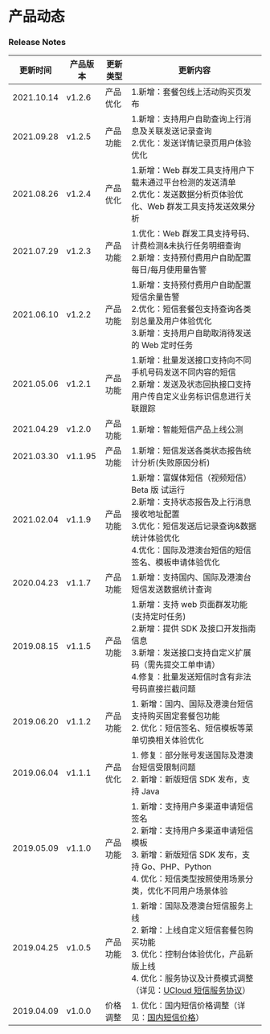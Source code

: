 # 产品动态

### Release Notes

| 更新时间   | 产品版本 | 更新类型 | 更新内容 |
| --- | --- | --- | --- |
| 2021.10.14 | v1.2.6   | 产品优化 | 1.新增：套餐包线上活动购买页发布       |
| 2021.09.28 | v1.2.5   | 产品功能 | 1.新增：支持用户自助查询上行消息及关联发送记录查询<br/>2.优化：发送详情记录页用户体验优化   |
| 2021.08.26 | v1.2.4   | 产品优化 | 1.新增：Web 群发工具支持用户下载未通过平台检测的发送清单<br/>2.优化：发送数据分析页体验优化、Web 群发工具支持发送效果分析   |
| 2021.07.29 | v1.2.3   | 产品功能 | 1.优化：Web 群发工具支持号码、计费检测&未执行任务明细查询<br/>2.新增：支持预付费用户自助配置每日/每月使用量告警      |
| 2021.06.10 | v1.2.2   | 产品功能 | 1.新增：支持预付费用户自助配置短信余量告警<br/>2.优化：短信套餐包支持查询各类别总量及用户体验优化<br/>3.新增：支持用户自助取消待发送的 Web 定时任务    |
| 2021.05.06 | v1.2.1   | 产品功能 | 1.新增：批量发送接口支持向不同手机号码发送不同内容的短信<br/>2.新增：发送及状态回执接口支持用户传自定义业务标识信息进行关联跟踪     |
| 2021.04.29 | v1.2.0   | 产品功能 | 1.新增：智能短信产品上线公测       |
| 2021.03.30 | v1.1.95  | 产品功能 | 1.新增：短信发送各类状态报告统计分析(失败原因分析)    |
| 2021.02.04 | v1.1.9   | 产品功能 | 1.新增：富媒体短信（视频短信）Beta 版 试运行<br />2.新增：支持状态报告及上行消息接收地址配置<br />3.优化：短信发送后记录查询&数据统计体验优化<br />4.优化：国际及港澳台短信的短信签名、模板申请体验优化    |
| 2020.04.23 | v1.1.7   | 产品功能 | 1.新增：支持国内、国际及港澳台短信发送数据统计查询   |
| 2019.08.15 | v1.1.5   | 产品功能 | 1.新增：支持 web 页面群发功能(支持定时任务)<br />2.新增：提供 SDK 及接口开发指南信息<br />3.新增：发送接口支持自定义扩展码（需先提交工单申请）<br />4.修复：批量发送短信时含有非法号码直接拦截问题          |
| 2019.06.20 | v1.1.2   | 产品功能 | 1. 新增：国内、国际及港澳台短信支持购买固定套餐包功能<br />2. 优化：短信签名、短信模板等菜单切换相关体验优化   |
| 2019.06.04 | v1.1.1   | 产品优化 | 1. 修复：部分账号发送国际及港澳台短信受限制问题<br />2. 新增：新版短信 SDK 发布，支持 Java   |
| 2019.05.09 | v1.1.0   | 产品功能 | 1. 新增：支持用户多渠道申请短信签名<br />2. 新增：支持用户多渠道申请短信模板<br />3. 新增：新版短信 SDK 发布，支持 Go、PHP、Python<br />4. 优化：短信类型按照使用场景分类，优化不同用户场景体验  |
| 2019.04.25 | v1.0.5   | 产品功能 | 1. 新增：国际及港澳台短信服务上线<br />2. 新增：上线自定义短信套餐包购买功能<br />3. 优化：控制台体验优化，产品新版上线<br />4. 优化：服务协议及计费模式调整（详见：[UCloud 短信服务协议](/docs/usms/introduction/2001)） |
| 2019.04.09 | v1.0.0   | 价格调整 | 1. 优化：国内短信价格调整（详见：[国内短信价格](/docs/usms/price/3003)）  |
